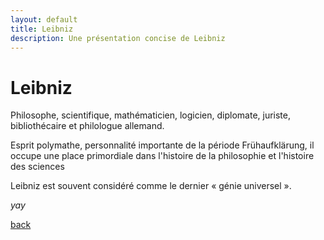 ```yaml
---
layout: default
title: Leibniz
description: Une présentation concise de Leibniz
---
```


# Leibniz

Philosophe, scientifique, mathématicien, logicien, diplomate, juriste, bibliothécaire et philologue allemand. 

Esprit polymathe, personnalité importante de la période Frühaufklärung, il occupe une place primordiale dans l'histoire de la philosophie et l'histoire des sciences 

Leibniz est souvent considéré comme le dernier « génie universel ».

_yay_

[back](./)
